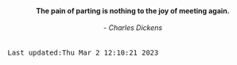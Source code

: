 
<div align="center"><b><span>The pain of parting is nothing to the joy of meeting again.</span></b><br><br><i> - Charles Dickens</i></div>
<br><br><kbd>Last updated:Thu Mar  2 12:10:21 2023</kbd>